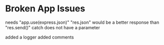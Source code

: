 # Broken App Issues
needs "app.use(express.json)"
"res.json" would be a better response than "res.send()"
catch does not have a parameter 

added a logger
added comments 